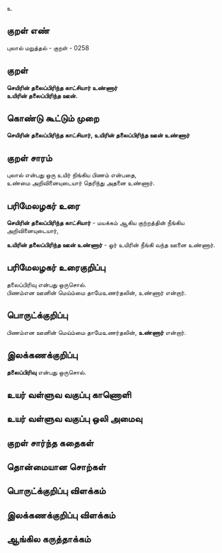 உ

## குறள் எண் 

புலால் மறுத்தல் - குறள் - 0258  

## குறள் 

**செயிரின் தலைப்பிரிந்த காட்சியார் உண்ணார்  
உயிரின் தலைப்பிரிந்த ஊன்.**

## கொண்டு கூட்டும் முறை

**செயிரின் தலைப்பிரிந்த காட்சியார், உயிரின் தலைப்பிரிந்த ஊன் உண்ணார்** 

## குறள் சாரம் 

புலால் என்பது ஒரு உயிர் நிங்கிய பிணம் என்பதை,  
உண்மை அறிவினையுடையார் தெரிந்து அதனை உண்ணார்.  

## பரிமேலழகர் உரை

**செயிரின் தலைப்பிரிந்த காட்சியார்** - மயக்கம் ஆகிய குற்றத்தின் நீங்கிய அறிவினையுடையார்,  

**உயிரின் தலைப்பிரிந்த ஊன் உண்ணார்** - ஓர் உயிரின் நீங்கி வந்த ஊனை உண்ணார். 

## பரிமேலழகர் உரைகுறிப்பு   

தலைப்பிரிவு என்பது ஒருசொல்.  
பிணம்என ஊனின் மெய்ம்மை தாமேஉணர்தலின், உண்ணார் என்றார்.   

## பொருட்க்குறிப்பு 
  
பிணம்என ஊனின் மெய்ம்மை தாமேஉணர்தலின், **உண்ணார்** என்றார்.   

## இலக்கணக்குறிப்பு  


**தலைப்பிரிவு** என்பது ஒருசொல்.  

## உயர் வள்ளுவ வகுப்பு காணொளி


## உயர் வள்ளுவ வகுப்பு ஒலி அமைவு 

 
## குறள் சார்ந்த கதைகள் 


## தொன்மையான சொற்கள்


## பொருட்க்குறிப்பு விளக்கம்


## இலக்கணக்குறிப்பு விளக்கம்


## ஆங்கில கருத்தாக்கம் 


